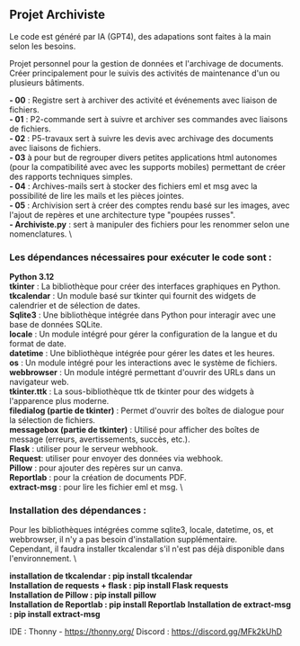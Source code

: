 ## Projet Archiviste

Le code est généré par IA (GPT4), des adapations sont faites à la main selon les besoins.

Projet personnel pour la gestion de données et l'archivage de documents. \
Créer principalement pour le suivis des activités de maintenance d'un ou plusieurs bâtiments. 

**- 00** : Registre sert à archiver des activité et événements avec liaison de fichiers. \
**- 01** : P2-commande sert à suivre et archiver ses commandes avec liaisons de fichiers. \
**- 02** : P5-travaux sert à suivre les devis avec archivage des documents avec liaisons de fichiers. \
**- 03** à pour but de regrouper divers petites applications html autonomes (pour la compatibilité avec avec les supports mobiles) permettant de créer des rapports techniques simples. \
**- 04** : Archives-mails sert à stocker des fichiers eml et msg avec la possibilité de lire les mails et les pièces jointes. \
**- 05** : Archivision sert à créer des comptes rendu basé sur les images, avec l'ajout de repères et une architecture type "poupées russes". \
**- Archiviste.py** :  sert à manipuler des fichiers pour les renommer selon une nomenclatures. \

### Les dépendances nécessaires pour exécuter le code sont :

**Python 3.12** \
**tkinter** : La bibliothèque pour créer des interfaces graphiques en Python. \
**tkcalendar** : Un module basé sur tkinter qui fournit des widgets de calendrier et de sélection de dates. \
**Sqlite3** : Une bibliothèque intégrée dans Python pour interagir avec une base de données SQLite. \
**locale** : Un module intégré pour gérer la configuration de la langue et du format de date. \
**datetime** : Une bibliothèque intégrée pour gérer les dates et les heures. \
**os** : Un module intégré pour les interactions avec le système de fichiers. \
**webbrowser** : Un module intégré permettant d'ouvrir des URLs dans un navigateur web. \
**tkinter.ttk** : La sous-bibliothèque ttk de tkinter pour des widgets à l'apparence plus moderne. \
**filedialog (partie de tkinter)** : Permet d'ouvrir des boîtes de dialogue pour la sélection de fichiers. \
**messagebox (partie de tkinter)** : Utilisé pour afficher des boîtes de message (erreurs, avertissements, succès, etc.). \
**Flask** : utiliser pour le serveur webhook. \
**Request**: utiliser pour envoyer des données via webhook. \
**Pillow** : pour ajouter des repères sur un canva. \
**Reportlab** : pour la création de documents PDF. \
**extract-msg** : pour lire les fichier eml et msg. \

### Installation des dépendances :
Pour les bibliothèques intégrées comme sqlite3, locale, datetime, os, et webbrowser, il n'y a pas besoin d'installation supplémentaire. \
Cependant, il faudra installer tkcalendar s'il n'est pas déjà disponible dans l'environnement. \

**installation de tkcalendar : pip install tkcalendar** \
**Installation de requests + flask : pip install Flask requests** \
**Installation de Pillow : pip install pillow** \
**Installation de Reportlab : pip install Reportlab**
**Installation de extract-msg : pip install extract-msg**

IDE : Thonny - https://thonny.org/
Discord : https://discord.gg/MFk2kUhD
